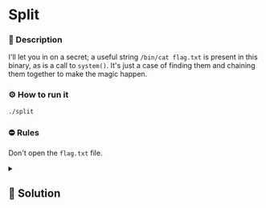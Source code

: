 # Split
### 📄 Description
I'll let you in on a secret; a useful string `/bin/cat flag.txt` is present in this binary, as is a call to `system()`. It's just a case of finding them and chaining them together to make the magic happen.

### ⚙ How to run it
```bash
./split
```

### ⛔ Rules
Don't open the `flag.txt` file.

<details>
    <summary>
        <h2>🔑 Solution</h2>
    </summary>

Luckily `pwntools` lib does all the hard work for us, we just need to overflow the stack up to the point where the `pwnme` return address is stored. We just need to call system with the address of the `usefulString` as an argument.


<h3> 🚩 Flag </h3>

```plain
ROPE{a_placeholder_32byte_flag!}
```
</details>